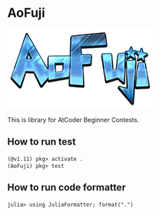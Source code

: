 # AoFuji

![](docs/logo.png)

This is library for AtCoder Beginner Contests.

## How to run test

```console
(@v1.11) pkg> activate .
(AoFuji) pkg> test
```

## How to run code formatter

```console
julia> using JuliaFormatter; format(".")
```
